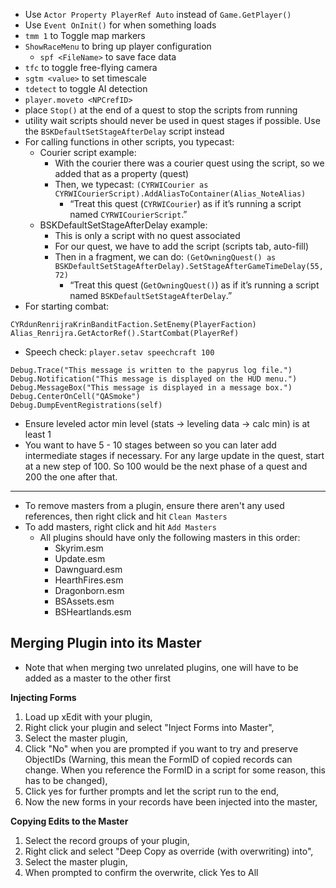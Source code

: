 - Use `Actor Property PlayerRef Auto` instead of `Game.GetPlayer()`
- Use `Event OnInit()` for when something loads
- `tmm 1` to Toggle map markers
- `ShowRaceMenu` to bring up player configuration
	- `spf <FileName>` to save face data
- `tfc` to toggle free-flying camera
- `sgtm <value>`  to set timescale
- `tdetect` to toggle AI detection
- `player.moveto <NPCrefID>`
- place `Stop()` at the end of a quest to stop the scripts from running
- utility wait scripts should never be used in quest stages if possible. Use the `BSKDefaultSetStageAfterDelay` script instead
- For calling functions in other scripts, you typecast:
	- Courier script example:
		- With the courier there was a courier quest using the script, so we added that as a property (quest)
		- Then, we typecast: `(CYRWICourier as CYRWICourierScript).AddAliasToContainer(Alias_NoteAlias)`
			- “Treat this quest (`CYRWICourier`) as if it’s running a script named `CYRWICourierScript`.”
	- BSKDefaultSetStageAfterDelay example:
		- This is only a script with no quest associated
		- For our quest, we have to add the script (scripts tab, auto-fill)
		- Then in a fragment, we can do: `(GetOwningQuest() as BSKDefaultSetStageAfterDelay).SetStageAfterGameTimeDelay(55,72)`
			- “Treat this quest (`GetOwningQuest()`) as if it’s running a script named `BSKDefaultSetStageAfterDelay`.”
- For starting combat:
```
CYRdunRenrijraKrinBanditFaction.SetEnemy(PlayerFaction)
Alias_Renrijra.GetActorRef().StartCombat(PlayerRef)
```
- Speech check: `player.setav speechcraft 100`


```
Debug.Trace("This message is written to the papyrus log file.")
Debug.Notification("This message is displayed on the HUD menu.")
Debug.MessageBox("This message is displayed in a message box.")
Debug.CenterOnCell("QASmoke")
Debug.DumpEventRegistrations(self)
```
- Ensure leveled actor min level (stats -> leveling data -> calc min) is at least 1
- You want to have 5 - 10 stages between so you can later add intermediate stages if necessary. For any large update in the quest, start at a new step of 100. So 100 would be the next phase of a quest and 200 the one after that.

---

- To remove masters from a plugin, ensure there aren't any used references, then right click and hit `Clean Masters`
- To add masters, right click and hit `Add Masters`
	- All plugins should have only the following masters in this order:
		- Skyrim.esm
		- Update.esm
		- Dawnguard.esm
		- HearthFires.esm
		- Dragonborn.esm
		- BSAssets.esm
		- BSHeartlands.esm

## Merging Plugin into its Master
- Note that when merging two unrelated plugins, one will have to be added as a master to the other first

**Injecting Forms**
1. Load up xEdit with your plugin,
2. Right click your plugin and select "Inject Forms into Master",
3. Select the master plugin,
4. Click "No" when you are prompted if you want to try and preserve ObjectIDs (Warning, this mean the FormID of copied records can change. When you reference the FormID in a script for some reason, this has to be changed),
5. Click yes for further prompts and let the script run to the end,
6. Now the new forms in your records have been injected into the master,

**Copying Edits to the Master**
1. Select the record groups of your plugin,
2. Right click and select "Deep Copy as override (with overwriting) into",
3. Select the master plugin,
4. When prompted to confirm the overwrite, click Yes to All